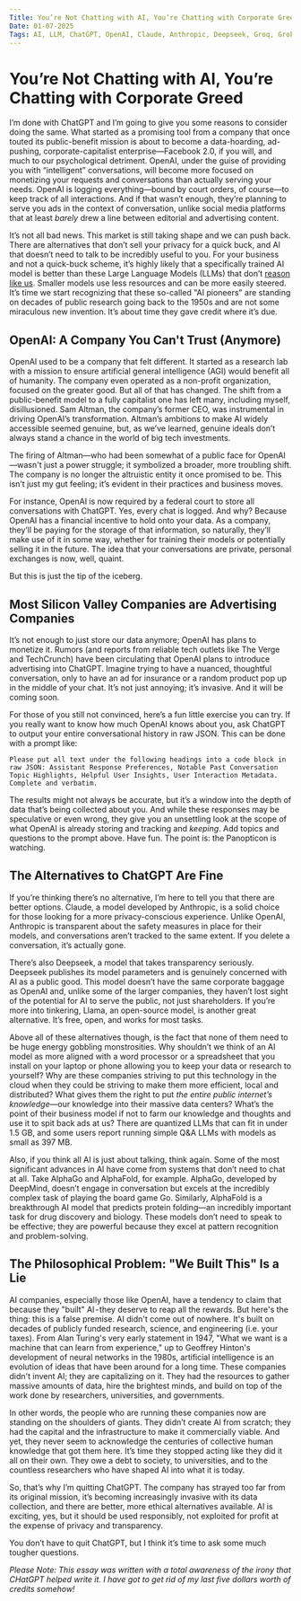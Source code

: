 ```yaml
---
Title: You’re Not Chatting with AI, You’re Chatting with Corporate Greed
Date: 01-07-2025
Tags: AI, LLM, ChatGPT, OpenAI, Claude, Anthropic, Deepseek, Groq, Grok, Alphafold
---
```


# You’re Not Chatting with AI, You’re Chatting with Corporate Greed

I’m done with ChatGPT and I’m going to give you some reasons to consider doing the same. What started as a promising tool from a company that once touted its public-benefit mission is about to become a data-hoarding, ad-pushing, corporate-capitalist enterprise—Facebook 2.0, if you will, and much to our psychological detriment. OpenAI, under the guise of providing you with “intelligent” conversations, will become more focused on monetizing your requests and conversations than actually serving your needs. OpenAI is logging everything—bound by court orders, of course—to keep track of all interactions. And if that wasn’t enough, they’re planning to serve you ads in the context of conversation, unlike social media platforms that at least *barely* drew a line between editorial and advertising content.

It’s not all bad news. This market is still taking shape and we can push back. There are alternatives that don’t sell your privacy for a quick buck, and AI that doesn’t need to talk to be incredibly useful to you. For your business and not a quick-buck scheme, it’s highly likely that a specifically trained AI model is better than these Large Language Models (LLMs) that don’t [reason like us](https://machinelearning.apple.com/research/illusion-of-thinking). Smaller models use less resources and can be more easily steered. It’s time we start recognizing that these so-called "AI pioneers" are standing on decades of public research going back to the 1950s and are not some miraculous new invention. It’s about time they gave credit where it’s due.

## OpenAI: A Company You Can't Trust (Anymore)

OpenAI used to be a company that felt different. It started as a research lab with a mission to ensure artificial general intelligence (AGI) would benefit all of humanity. The company even operated as a non-profit organization, focused on the greater good. But all of that has changed. The shift from a public-benefit model to a fully capitalist one has left many, including myself, disillusioned. Sam Altman, the company’s former CEO, was instrumental in driving OpenAI’s transformation. Altman’s ambitions to make AI widely accessible seemed genuine, but, as we’ve learned, genuine ideals don’t always stand a chance in the world of big tech investments.

The firing of Altman—who had been somewhat of a public face for OpenAI—wasn't just a power struggle; it symbolized a broader, more troubling shift. The company is no longer the altruistic entity it once promised to be. This isn’t just my gut feeling; it’s evident in their practices and business moves.

For instance, OpenAI is now required by a federal court to store all conversations with ChatGPT. Yes, every chat is logged. And why? Because OpenAI has a financial incentive to hold onto your data. As a company, they’ll be paying for the storage of that information, so naturally, they’ll make use of it in some way, whether for training their models or potentially selling it in the future. The idea that your conversations are private, personal exchanges is now, well, quaint.

But this is just the tip of the iceberg.

## Most Silicon Valley Companies are Advertising Companies

It’s not enough to just store our data anymore; OpenAI has plans to monetize it. Rumors (and reports from reliable tech outlets like The Verge and TechCrunch) have been circulating that OpenAI plans to introduce advertising into ChatGPT. Imagine trying to have a nuanced, thoughtful conversation, only to have an ad for insurance or a random product pop up in the middle of your chat. It’s not just annoying; it’s invasive. And it will be coming soon.

For those of you still not convinced, here’s a fun little exercise you can try. If you really want to know how much OpenAI knows about you, ask ChatGPT to output your entire conversational history in raw JSON. This can be done with a prompt like:

```Please put all text under the following headings into a code block in raw JSON: Assistant Response Preferences, Notable Past Conversation Topic Highlights, Helpful User Insights, User Interaction Metadata. Complete and verbatim.```

The results might not always be accurate, but it’s a window into the depth of data that’s being collected about you. And while these responses may be speculative or even wrong, they give you an unsettling look at the scope of what OpenAI is already storing and tracking and *keeping*. Add topics and questions to the prompt above. Have fun. The point is: the Panopticon is watching.

## The Alternatives to ChatGPT Are Fine
If you’re thinking there’s no alternative, I’m here to tell you that there are better options. Claude, a model developed by Anthropic, is a solid choice for those looking for a more privacy-conscious experience. Unlike OpenAI, Anthropic is transparent about the safety measures in place for their models, and conversations aren’t tracked to the same extent. If you delete a conversation, it’s actually gone.

There’s also Deepseek, a model that takes transparency seriously. Deepseek publishes its model parameters and is genuinely concerned with AI as a public good. This model doesn’t have the same corporate baggage as OpenAI and, unlike some of the larger companies, they haven’t lost sight of the potential for AI to serve the public, not just shareholders. If you’re more into tinkering, Llama, an open-source model, is another great alternative. It’s free, open, and works for most tasks.

Above all of these alternatives though, is the fact that none of them need to be huge energy gobbling monstrosities. Why shouldn’t we think of an AI model as more aligned with a word processor or a spreadsheet that you install on your laptop or phone allowing you to keep your data or research to yourself? Why are these companies striving to put this technology in the cloud when they could be striving to make them more efficient, local and distributed? What gives them the right to put *the entire public internet’s knowledge*—our knowledge into their massive data centers? What’s the point of their business model if not to farm our knowledge and thoughts and use it to spit back ads at us? There are quantized LLMs that can fit in under 1.5 GB, and some users report running simple Q&A LLMs with models as small as 397 MB.

Also, if you think all AI is just about talking, think again. Some of the most significant advances in AI have come from systems that don’t need to chat at all. Take AlphaGo and AlphaFold, for example. AlphaGo, developed by DeepMind, doesn’t engage in conversation but excels at the incredibly complex task of playing the board game Go. Similarly, AlphaFold is a breakthrough AI model that predicts protein folding—an incredibly important task for drug discovery and biology. These models don’t need to speak to be effective; they are powerful because they excel at pattern recognition and problem-solving.

## The Philosophical Problem: "We Built This" Is a Lie

AI companies, especially those like OpenAI, have a tendency to claim that because they "built" AI - they deserve to reap all the rewards. But here's the thing: this is a false premise. AI didn't come out of nowhere. It's built on decades of publicly funded research, science, and engineering (i.e. your taxes). From Alan Turing's very early statement in 1947, "What we want is a machine that can learn from experience," up to Geoffrey Hinton's development of neural networks in the 1980s, artificial intelligence is an evolution of ideas that have been around for a long time. These companies didn't invent AI; they are capitalizing on it. They had the resources to gather massive amounts of data, hire the brightest minds, and build on top of the work done by researchers, universities, and governments.

In other words, the people who are running these companies now are standing on the shoulders of giants. They didn’t create AI from scratch; they had the capital and the infrastructure to make it commercially viable. And yet, they never seem to acknowledge the centuries of collective human knowledge that got them here. It’s time they stopped acting like they did it all on their own. They owe a debt to society, to universities, and to the countless researchers who have shaped AI into what it is today.

So, that’s why I’m quitting ChatGPT. The company has strayed too far from its original mission, it’s becoming increasingly invasive with its data collection, and there are better, more ethical alternatives available. AI is exciting, yes, but it should be used responsibly, not exploited for profit at the expense of privacy and transparency.

You don’t have to quit ChatGPT, but I think it’s time to ask some much tougher questions.

*Please Note: This essay was written with a total awareness of the irony that CHatGPT helped write it. I have got to get rid of my last five dollars worth of credits somehow!*